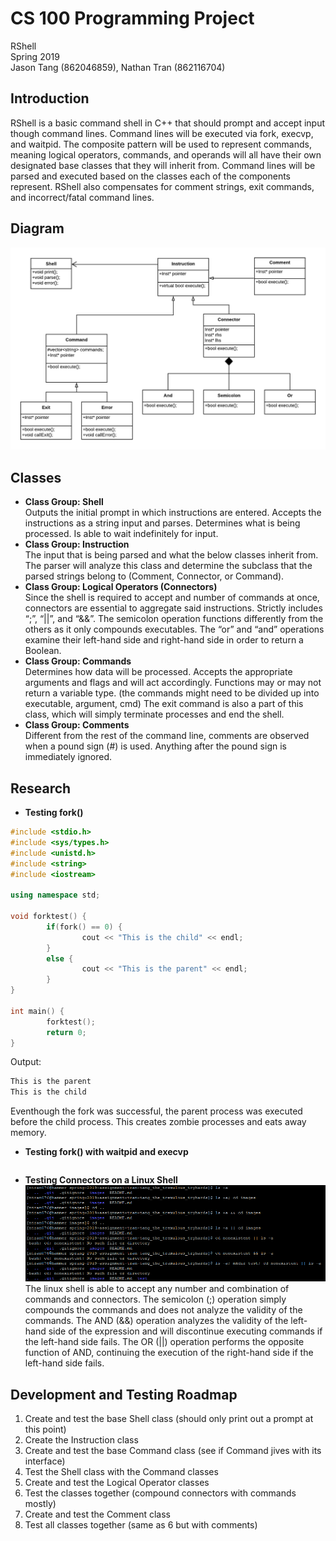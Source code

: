 # CS 100 Programming Project
RShell  
Spring 2019  
Jason Tang (862046859), Nathan Tran (862116704)  

## Introduction
RShell is a basic command shell in C++ that should prompt and accept input though command lines. Command lines will be executed via fork, execvp, and waitpid. The composite pattern will be used to represent commands, meaning logical operators, commands, and operands will all have their own designated base classes that they will inherit from. Command lines will be parsed and executed based on the classes each of the components represent. RShell also compensates for comment strings, exit commands, and incorrect/fatal command lines. 

## Diagram
![Diagram](/images/UML.png)

## Classes
* **Class Group: Shell**  
Outputs the initial prompt in which instructions are entered. Accepts the instructions as a string input and parses. Determines what is being processed. Is able to wait indefinitely for input.
* **Class Group: Instruction**  
The input that is being parsed and what the below classes inherit from. The parser will analyze this class and determine the subclass that the parsed strings belong to (Comment, Connector, or Command).
* **Class Group: Logical Operators (Connectors)**  
Since the shell is required to accept and number of commands at once, connectors are essential to aggregate said instructions. Strictly includes “;”, “||”, and “&&”. The semicolon operation functions differently from the others as it only compounds executables. The “or” and “and” operations examine their left-hand side and right-hand side in order to return a Boolean.
* **Class Group: Commands**  
Determines how data will be processed. Accepts the appropriate arguments and flags and will act accordingly. Functions may or may not return a variable type. (the commands might need to be divided up into executable, argument, cmd)
The exit command is also a part of this class, which will simply terminate processes and end the shell. 
* **Class Group: Comments**  
Different from the rest of the command line, comments are observed when a pound sign (#) is used. Anything after the pound sign is immediately ignored.

## Research

* **Testing fork()**  
```c++
#include <stdio.h>
#include <sys/types.h>
#include <unistd.h>
#include <string>
#include <iostream>

using namespace std;

void forktest() {
        if(fork() == 0) {
                cout << "This is the child" << endl;
        }
        else {
                cout << "This is the parent" << endl;
        }
}

int main() {
        forktest();
        return 0;
}
```

Output:  
```c++
This is the parent
This is the child
```

Eventhough the fork was successful, the parent process was executed before the child process. This creates zombie processes and eats away memory. 

* **Testing fork() with waitpid and execvp**
```c++

```

* **Testing Connectors on a Linux Shell**
![Picture](/images/code.PNG)
The linux shell is able to accept any number and combination of commands and connectors. The semicolon (;) operation simply compounds the commands and does not analyze the validity of the commands. The AND (&&) operation analyzes the validity of the left-hand side of the expression and will discontinue executing commands if the left-hand side fails. The OR (||) operation performs the opposite function of AND, continuing the execution of the right-hand side if the left-hand side fails. 

## Development and Testing Roadmap
1)	Create and test the base Shell class (should only print out a prompt at this point)
2)	Create the Instruction class
3)	Create and test the base Command class (see if Command jives with its interface)
4)	Test the Shell class with the Command classes 
5)	Create and test the Logical Operator classes 
6)	Test the classes together (compound connectors with commands mostly)
7)	Create and test the Comment class
8)	Test all classes together (same as 6 but with comments)




